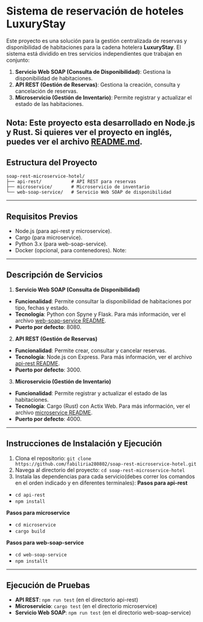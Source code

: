 # Sistema de reservación de hoteles LuxuryStay

Este proyecto es una solución para la gestión centralizada de reservas y disponibilidad de habitaciones para la cadena hotelera **LuxuryStay**. El sistema está dividido en tres servicios independientes que trabajan en conjunto:

1. **Servicio Web SOAP (Consulta de Disponibilidad)**: Gestiona la disponibilidad de habitaciones.
2. **API REST (Gestión de Reservas)**: Gestiona la creación, consulta y cancelación de reservas.
3. **Microservicio (Gestión de Inventario)**: Permite registrar y actualizar el estado de las habitaciones.

Nota: Este proyecto esta desarrollado en Node.js y Rust. Si quieres ver el proyecto en inglés, puedes ver el archivo [README.md](README.md).
---

## **Estructura del Proyecto**

```plaintext
soap-rest-microservice-hotel/
├── api-rest/           # API REST para reservas
├── microservice/       # Microservicio de inventario
└── web-soap-service/   # Servicio Web SOAP de disponibilidad
```

---

## **Requisitos Previos**
- Node.js (para api-rest y microservice).
- Cargo (para microservice).
- Python 3.x (para web-soap-service).
- Docker (opcional, para contenedores).
Note:
---

## **Descripción de Servicios**

1. **Servicio Web SOAP (Consulta de Disponibilidad)**
- **Funcionalidad**: Permite consultar la disponibilidad de habitaciones por tipo, fechas y estado.
- **Tecnología**: Python con Spyne y Flask. Para más información, ver el archivo [web-soap-service README](web-soap-service/README.md).
- **Puerto por defecto**: 8080.

2. **API REST (Gestión de Reservas)**
- **Funcionalidad**: Permite crear, consultar y cancelar reservas.
- **Tecnología**: Node.js con Express. Para más información, ver el archivo [api-rest README](api-rest/README.md).
- **Puerto por defecto**: 3000.

3. **Microservicio (Gestión de Inventario)**
- **Funcionalidad**: Permite registrar y actualizar el estado de las habitaciones.
- **Tecnología**: Cargo (Rust) con Actix Web. Para más información, ver el archivo [microservice README](microservice/README.md).
- **Puerto por defecto**: 4000.

---

## **Instrucciones de Instalación y Ejecución**

1. Clona el repositorio: `git clone https://github.com/fabiliria280802/soap-rest-microservice-hotel.git`
2. Navega al directorio del proyecto: `cd soap-rest-microservice-hotel`
3. Instala las dependencias para cada servicio(debes correr los comandos en el orden indicado y en diferentes terminales):
**Pasos para api-rest**
- `cd api-rest`
- `npm install`

**Pasos para microservice**
- `cd microservice`
- `cargo build`

**Pasos para web-soap-service**
- `cd web-soap-service`
- `npm installt`

---

## **Ejecución de Pruebas**
- **API REST**: `npm run test` (en el directorio api-rest)
- **Microservicio**: `cargo test` (en el directorio microservice)
- **Servicio Web SOAP**: `npm run test` (en el directorio web-soap-service)

